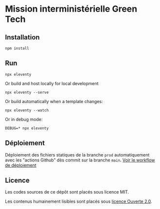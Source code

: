 # Mission interministérielle Green Tech

## Installation

```
npm install
```

## Run

```
npx eleventy
```

Or build and host locally for local development
```
npx eleventy --serve
```

Or build automatically when a template changes:
```
npx eleventy --watch
```

Or in debug mode:
```
DEBUG=* npx eleventy
```

## Déploiement

Déploiement des fichiers statiques de la branche `prod` automatiquement avec les "actions Github" dès commit sur la branche `main`. [Voir le workflow de déploiement](https://github.com/DISIC/greentech/blob/main/.github/workflows/deploy.yml)

## Licence


Les codes sources de ce dépôt sont placés sous licence MIT.

Les contenus humainement lisibles sont placés sous [licence Ouverte 2.0](https://www.etalab.gouv.fr/licence-ouverte-open-licence).
